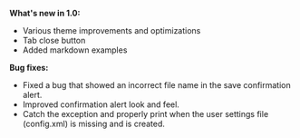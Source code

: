 **What's new in 1.0:**

* Various theme improvements and optimizations
* Tab close button 
* Added markdown examples

**Bug fixes:**

* Fixed a bug that showed an incorrect file name in the save confirmation alert.
* Improved confirmation alert look and feel.
* Catch the exception and properly print when the user settings file (config.xml) is missing and is created.
